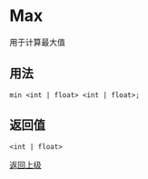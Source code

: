 # Max

用于计算最大值

## 用法

```min <int | float> <int | float>;```

## 返回值

`<int | float>`

[返回上级](../index.md)